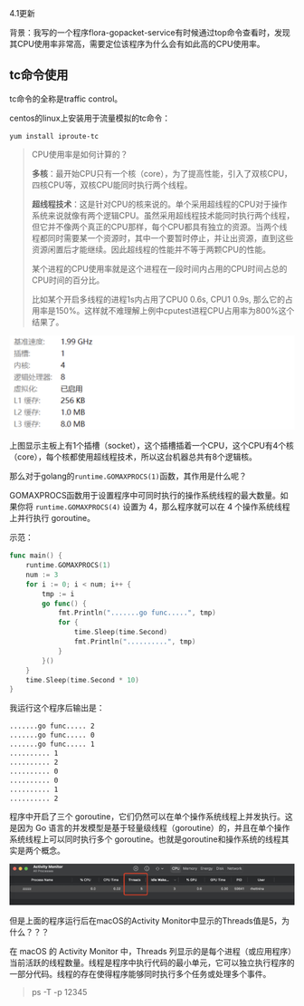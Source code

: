 4.1更新

背景：我写的一个程序flora-gopacket-service有时候通过top命令查看时，发现其CPU使用率非常高，需要定位该程序为什么会有如此高的CPU使用率。



## tc命令使用

tc命令的全称是traffic control。

centos的linux上安装用于流量模拟的tc命令：

```shell
yum install iproute-tc
```

















> CPU使用率是如何计算的？
>
> **多核**：最开始CPU只有一个核（core），为了提高性能，引入了双核CPU，四核CPU等，双核CPU能同时执行两个线程。
>
>  **超线程技术**：这是针对CPU的核来说的。单个采用超线程的CPU对于操作系统来说就像有两个逻辑CPU。虽然采用超线程技术能同时执行两个线程，但它并不像两个真正的CPU那样，每个CPU都具有独立的资源。当两个线程都同时需要某一个资源时，其中一个要暂时停止，并让出资源，直到这些资源闲置后才能继续。因此超线程的性能并不等于两颗CPU的性能。
>
> 某个进程的CPU使用率就是这个进程在一段时间内占用的CPU时间占总的CPU时间的百分比。
>
> 比如某个开启多线程的进程1s内占用了CPU0 0.6s, CPU1 0.9s, 那么它的占用率是150%。这样就不难理解上例中cputest进程CPU占用率为800%这个结果了。

![image-20240402144042273](../images/image-20240402144042273.png)

上图显示主板上有1个插槽（socket），这个插槽插着一个CPU，这个CPU有4个核（core），每个核都使用超线程技术，所以这台机器总共有8个逻辑核。

那么对于golang的`runtime.GOMAXPROCS(1)`函数，其作用是什么呢？

GOMAXPROCS函数用于设置程序中可同时执行的操作系统线程的最大数量。如果你将 `runtime.GOMAXPROCS(4)` 设置为 4，那么程序就可以在 4 个操作系统线程上并行执行 goroutine。

示范：

```go
func main() {
	runtime.GOMAXPROCS(1)
	num := 3
	for i := 0; i < num; i++ {
		tmp := i
		go func() {
			fmt.Println(".......go func.....", tmp)
			for {
				time.Sleep(time.Second)
				fmt.Println("..........", tmp)
			}
		}()
	}
	time.Sleep(time.Second * 10)
}
```

我运行这个程序后输出是：

```shell
.......go func..... 2
.......go func..... 0
.......go func..... 1
.......... 1
.......... 2
.......... 0
.......... 0
.......... 1
.......... 2
```

程序中开启了三个 goroutine，它们仍然可以在单个操作系统线程上并发执行。这是因为 Go 语言的并发模型是基于轻量级线程（goroutine）的，并且在单个操作系统线程上可以同时执行多个 goroutine。也就是goroutine和操作系统的线程其实是两个概念。

![image-20240402153607619](../images/image-20240402153607619.png)

但是上面的程序运行后在macOS的Activity Monitor中显示的Threads值是5，为什么？？？



在 macOS 的 Activity Monitor 中，Threads 列显示的是每个进程（或应用程序）当前活跃的线程数量。线程是程序中执行代码的最小单元，它可以独立执行程序的一部分代码。线程的存在使得程序能够同时执行多个任务或处理多个事件。































> ps -T -p 12345 